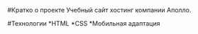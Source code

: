 #Кратко о проекте
Учебный сайт хостинг компании Аполло.

#Технологии
    *HTML
    *CSS
    *Мобильная адаптация
